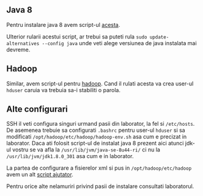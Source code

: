 ## Java 8

Pentru instalare java 8 avem script-ul [acesta](./install-java8.sh).

Ulterior rularii acestui script, ar trebui sa puteti rula `sudo update-alternatives --config java` unde veti alege versiunea de java instalata mai devreme.

## Hadoop

Similar, avem script-ul pentru [hadoop](./install-hadoop.sh). Cand il rulati acesta va crea user-ul `hduser` caruia va trebuia sa-i stabiliti o parola.

## Alte configurari

SSH il veti configura singuri urmand pasii din laborator, la fel si `/etc/hosts`. De asemenea trebuie sa configurati `.bashrc` pentru user-ul `hduser` si sa modificati `/opt/hadoop/etc/hadoop/hadoop-env.sh` asa cum e precizat in laborator. Daca ati folosit script-ul de instalat java 8 prezent aici atunci jdk-ul vostru se va afla la `/usr/lib/jvm/java-se-8u44-ri/` ci nu la `/usr/lib/jvm/jdk1.8.0_301` asa cum e in laborator. 

La partea de configurare a fisierelor xml si pus in `/opt/hadoop/etc/hadoop` avem un alt [script ajutator](./copy-etc-files.sh).

Pentru orice alte nelamuriri privind pasii de instalare consultati laboratorul.